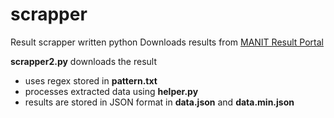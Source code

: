 # scrapper
Result scrapper written python
Downloads results from <a href="http://dolphintechnologies.in/manit/results.html">MANIT Result Portal</a>

<strong>scrapper2.py</strong> downloads the result
  * uses regex stored in <strong>pattern.txt</strong>
  * processes extracted data using <strong>helper.py</strong>
  * results are stored in JSON format in <strong>data.json</strong> and <strong>data.min.json</strong>
